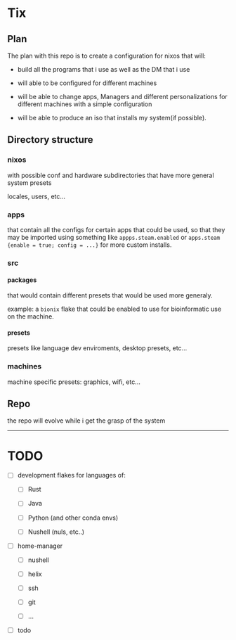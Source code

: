 # Tix

## Plan

The plan with this repo is to create a configuration for nixos that will:

- build all the programs that i use as well as the DM that i use

- will able to be configured for different machines

- will be able to change apps, Managers and different personalizations for different machines with a simple configuration

- will be able to produce an iso that installs my system(if possible).

## Directory structure

### nixos

with possible conf and hardware subdirectories that have more general system presets

locales, users, etc...

### apps

that contain all the configs for certain apps that could be used, so that they may be imported using something like `appps.steam.enabled` or `apps.steam {enable = true; config = ...}` for more custom installs.

### src

#### packages

that would contain different presets that would be used more generaly.

example: a `bionix` flake that could be enabled to use for bioinformatic use on the machine.

#### presets

presets like language dev enviroments, desktop presets, etc...

### machines

machine specific presets: graphics, wifi, etc...


## Repo

the repo will evolve while i get the grasp of the system


---



# TODO 

- [ ] development flakes for languages of:

    - [ ] Rust
  
    - [ ] Java
  
    - [ ] Python (and other conda envs)
  
    - [ ] Nushell (nuls, etc..)
  
- [ ] home-manager

    - [ ] nushell
  
    - [ ] helix
  
    - [ ] ssh
  
    - [ ] git
  
    - [ ] ...
  
- [ ] todo

